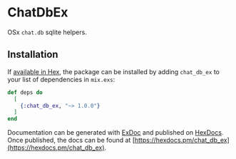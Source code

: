 # ChatDbEx

OSx `chat.db` sqlite helpers.

## Installation

If [available in Hex](https://hex.pm/docs/publish), the package can be installed
by adding `chat_db_ex` to your list of dependencies in `mix.exs`:

```elixir
def deps do
  [
    {:chat_db_ex, "~> 1.0.0"}
  ]
end
```

Documentation can be generated with [ExDoc](https://github.com/elixir-lang/ex_doc)
and published on [HexDocs](https://hexdocs.pm). Once published, the docs can
be found at [https://hexdocs.pm/chat_db_ex](https://hexdocs.pm/chat_db_ex).
